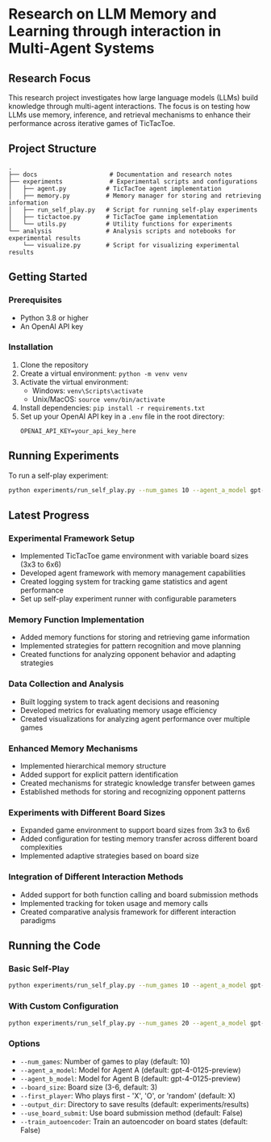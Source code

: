 # Research on LLM Memory and Learning through interaction in Multi-Agent Systems

## Research Focus
This research project investigates how large language models (LLMs) build knowledge through multi-agent interactions. The focus is on testing how LLMs use memory, inference, and retrieval mechanisms to enhance their performance across iterative games of TicTacToe.

## Project Structure
```
.
├── docs                    # Documentation and research notes
├── experiments             # Experimental scripts and configurations
│   ├── agent.py           # TicTacToe agent implementation
│   ├── memory.py          # Memory manager for storing and retrieving information
│   ├── run_self_play.py   # Script for running self-play experiments
│   ├── tictactoe.py       # TicTacToe game implementation
│   └── utils.py           # Utility functions for experiments
└── analysis               # Analysis scripts and notebooks for experimental results
    └── visualize.py       # Script for visualizing experimental results
```

## Getting Started

### Prerequisites
- Python 3.8 or higher
- An OpenAI API key

### Installation
1. Clone the repository
2. Create a virtual environment: `python -m venv venv`
3. Activate the virtual environment: 
   - Windows: `venv\Scripts\activate`
   - Unix/MacOS: `source venv/bin/activate`
4. Install dependencies: `pip install -r requirements.txt`
5. Set up your OpenAI API key in a `.env` file in the root directory:
   ```
   OPENAI_API_KEY=your_api_key_here
   ```

## Running Experiments
To run a self-play experiment:
```bash
python experiments/run_self_play.py --num_games 10 --agent_a_model gpt-4-0125-preview --agent_b_model gpt-4-0125-preview
```

## Latest Progress

### Experimental Framework Setup
- Implemented TicTacToe game environment with variable board sizes (3x3 to 6x6)
- Developed agent framework with memory management capabilities
- Created logging system for tracking game statistics and agent performance
- Set up self-play experiment runner with configurable parameters

### Memory Function Implementation
- Added memory functions for storing and retrieving game information
- Implemented strategies for pattern recognition and move planning
- Created functions for analyzing opponent behavior and adapting strategies

### Data Collection and Analysis
- Built logging system to track agent decisions and reasoning
- Developed metrics for evaluating memory usage efficiency
- Created visualizations for analyzing agent performance over multiple games

### Enhanced Memory Mechanisms
- Implemented hierarchical memory structure
- Added support for explicit pattern identification
- Created mechanisms for strategic knowledge transfer between games
- Established methods for storing and recognizing opponent patterns

### Experiments with Different Board Sizes
- Expanded game environment to support board sizes from 3x3 to 6x6
- Added configuration for testing memory transfer across different board complexities
- Implemented adaptive strategies based on board size

### Integration of Different Interaction Methods
- Added support for both function calling and board submission methods
- Implemented tracking for token usage and memory calls
- Created comparative analysis framework for different interaction paradigms

## Running the Code

### Basic Self-Play
```bash
python experiments/run_self_play.py --num_games 10 --agent_a_model gpt-4-0125-preview --agent_b_model gpt-4-0125-preview
```

### With Custom Configuration
```bash
python experiments/run_self_play.py --num_games 20 --agent_a_model gpt-4-0125-preview --agent_b_model gpt-3.5-turbo-0125 --board_size 4 --first_player random --output_dir results/experiment_1
```

### Options
- `--num_games`: Number of games to play (default: 10)
- `--agent_a_model`: Model for Agent A (default: gpt-4-0125-preview)
- `--agent_b_model`: Model for Agent B (default: gpt-4-0125-preview)
- `--board_size`: Board size (3-6, default: 3)
- `--first_player`: Who plays first - 'X', 'O', or 'random' (default: X)
- `--output_dir`: Directory to save results (default: experiments/results)
- `--use_board_submit`: Use board submission method (default: False)
- `--train_autoencoder`: Train an autoencoder on board states (default: False)

